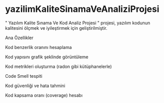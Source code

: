 # yazilimKaliteSinamaVeAnaliziProjesi

" Yazılım Kalite Sınama Ve Kod Analiz Projesi " projesi, yazılım kodunun kalitesini ölçmek ve iyileştirmek için geliştirilmiştir.

Ana Özellikler

Kod benzerlik oranını hesaplama

Kod yapısını grafik şeklinde görüntüleme

Kod metrikleri oluşturma (radon gibi kütüphanelerle)

Code Smell tespiti

Kod güvenliği ve hata tahmini

Kod kapsama oranı (coverage) hesabı
